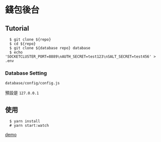 # 錢包後台

## Tutorial

```
  $ git clone ${repo}
  $ cd ${repo}
  $ git clone ${database repo} database
  $ echo 'SOCKETCLUSTER_PORT=8889\nAUTH_SECRET=test123\nSALT_SECRET=test456' > .env
```

### Database Setting

`database/config/config.js`

預設是 `127.0.0.1`

## 使用

```
  $ yarn install
  # yarn start:watch
```

[demo](http://localhost:8889/api-docs/)

